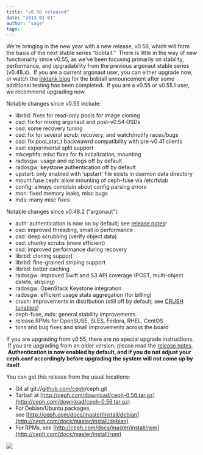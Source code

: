 ```yaml
---
title: "v0.56 released"
date: "2013-01-01"
author: "sage"
tags: 
---
```


We’re bringing in the new year with a new release, v0.56, which will form the basis of the next stable series “bobtail.”  There is little in the way of new functionality since v0.55, as we’ve been focusing primarily on stability, performance, and upgradability from the previous argonaut stable series (v0.48.x).  If you are a current argonaut user, you can either upgrade now, or watch the [Inktank blog](http://www.inktank.com/news-events/blog/) for the bobtail announcement after some additional testing has been completed.  If you are a v0.55 or v0.55.1 user, we recommend upgrading now.

Notable changes since v0.55 include:  

- librbd: fixes for read-only pools for image cloning
- osd: fix for mixing argonaut and post-v0.54 OSDs
- osd: some recovery tuning
- osd: fix for several scrub, recovery, and watch/notify races/bugs
- osd: fix pool\_stat\_t backwawrd compatibility with pre-v0.41 clients
- osd: experimental split support
- mkcephfs: misc fixes for fs initialization, mounting
- radosgw: usage and op logs off by default
- radosgw: keystone authentication off by default
- upstart: only enabled with ‘upstart’ file exists in daemon data directory
- mount.fuse.ceph: allow mounting of ceph-fuse via /etc/fstab
- config: always complain about config parsing errors
- mon: fixed memory leaks, misc bugs
- mds: many misc fixes

Notable changes since v0.48.2 (“argonaut”):

- auth: authentication is now on by default; see [release notes](http://ceph.com/docs/master/release-notes/#v0-56-bobtail)!
- osd: improved threading, small io performance
- osd: deep scrubbing (verify object data)
- osd: chunky scrubs (more efficient)
- osd: improved performance during recovery
- librbd: cloning support
- librbd: fine-grained striping support
- librbd: better caching
- radosgw: improved Swift and S3 API coverage (POST, multi-object delete, striping)
- radosgw: OpenStack Keystone integration
- radosgw: efficient usage stats aggregation (for billing)
- crush: improvements in distribution (still off by default; see [CRUSH tunables](http://ceph.com/docs/master/rados/operations/crush-map/#tunables))
- ceph-fuse, mds: general stability improvements
- release RPMs for OpenSUSE, SLES, Fedora, RHEL, CentOS
- tons and bug fixes and small improvements across the board

If you are upgrading from v0.55, there are no special upgrade instructions.  If you are upgrading from an older version, please read the [release notes](http://ceph.com/docs/master/release-notes/#v0-56-bobtail).  **Authentication is now enabled by default, and if you do not adjust your ceph.conf accordingly before upgrading the system will not come up by itself.**

You can get this release from the usual locations:

- Git at git://[github.com/ceph](http://github.com/ceph)/ceph.git
- Tarball at [http://ceph.com/download/ceph-0.56.tar.gz](http://ceph.com/download/ceph-0.56.tar.gz)
- For Debian/Ubuntu packages, see [http://ceph.com/docs/master/install/debian](http://ceph.com/docs/master/install/debian)
- For RPMs, see [http://ceph.com/docs/master/install/rpm](http://ceph.com/docs/master/install/rpm)

![](http://track.hubspot.com/__ptq.gif?a=268973&k=14&bu=http://ceph.com&r=http://ceph.com/releases/v0-56-released/&bvt=rss&p=wordpress)
